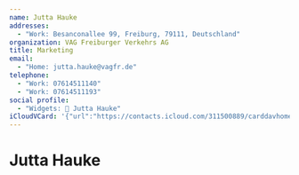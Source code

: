 ```yaml
---
name: Jutta Hauke
addresses:
  - "Work: Besanconallee 99, Freiburg, 79111, Deutschland"
organization: VAG Freiburger Verkehrs AG
title: Marketing
email:
  - "Home: jutta.hauke@vagfr.de"
telephone:
  - "Work: 07614511140"
  - "Work: 07614511193"
social profile:
  - "Widgets: 🔄 Jutta Hauke"
iCloudVCard: '{"url":"https://contacts.icloud.com/311500889/carddavhome/card/MTk5MjdlMTktODIyMy00MzBkLTg2ZjAtYjVmNWU2ODZlNmJk.vcf","etag":"\"kmfhbx5o\"","data":"BEGIN:VCARD\r\nVERSION:3.0\r\nFN:\r\nN:Hauke;Jutta;;;\r\nUID:19927e19-8223-430d-86f0-b5f5e686e6bd\r\nADR;TYPE=WORK:;;Besanconallee 99;Freiburg;;79111;Deutschland;\r\nPRODID:ez-vcard 0.9.13-fc\r\nREV:2025-04-03T22:14:47Z\r\nORG:VAG Freiburger Verkehrs AG;\r\nTITLE:Marketing\r\nEMAIL;TYPE=HOME:jutta.hauke@vagfr.de\r\nTEL;TYPE=WORK:07614511140\r\nTEL;TYPE=WORK:07614511193\r\nX-SOCIALPROFILE;CHARSET=UTF-8;TYPE=widgets:🔄 Jutta Hauke\r\nEND:VCARD"}'
---
```

# Jutta Hauke